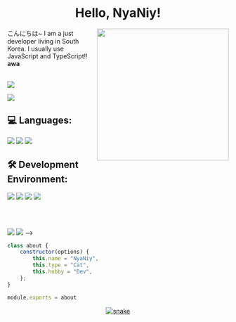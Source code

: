 <center><h1>Hello, NyaNiy!</h1></center>

<a href="https://nodejs.org"><img src="https://raw.githubusercontent.com/NyaNiy/README.MD/main/0f89e155d73badb31f8fddf5225be8b1baa5f225c4652f6306f156a78f3bbadc.png" width="300" align="right"></a>

<p>こんにちは~ I am a just developer living in South Korea. I usually use JavaScript and TypeScript!! <strong>awa</strong></p>

<br>
<a href="sdigjsdigksdgdsg"><img src="https://wakatime.com/badge/user/6995312b-ee49-4866-8ade-679949c37361.svg"/></a>

<a href="https://open.spotify.com/artist/2yzcoSqo3ZOCguk7T0Msa9"><img src="https://img.shields.io/badge/-Mitsukiyo's song that I listen to when I coding!-000000?style=flat&logo=spotify"/></a>

<h2><strong>💻 Languages: </strong></h2>
<a href="https://developer.mozilla.org/en/docs/Web/JavaScript"><img src="https://img.shields.io/badge/-JavaScript-BD9800?style=flat&logo=javascript"/></a>
<a href="https://www.typescriptlang.org/"><img src="https://img.shields.io/badge/-TypeScript-235A97?style=flat&logo=typescript"/></a>
<a href="https://www.python.org/"><img src="https://img.shields.io/badge/-Python-275277?style=flat&logo=python"/></a>

<h2><strong>🛠️ Development Environment: </strong></h2>
<a href="https://www.microsoft.com/ko-kr/software-download/windows11"><img src="https://img.shields.io/badge/-Windows-042571?style=flat&logo=windows"/></a>
<a href="https://code.visualstudio.com/"><img src="https://img.shields.io/badge/-Visual Studio Code-213c60?style=flat&logo=visualstudiocode"/></a>
<a href="https://git-scm.com"><img src="https://img.shields.io/badge/-Git-EAE9E1?style=flat&logo=git"/></a>
<a href="https://nodejs.org/"><img src="https://img.shields.io/badge/-Node.js-4a7558?style=flat&logo=node.js"/></a>

<br><br>

<a href="https://twitter.com/NyaNiy"><img src="https://img.shields.io/badge/-NyaNiy-000000?style=flat&logo=twitter"/></a>
<a href="https://discordapp.com/users/NyaNiy"><img src="https://img.shields.io/badge/-NyaNiy%230001-000000?style=flat&logo=discord"/></a> -->

```js
class about {
    constructor(options) {
        this.name = "NyaNiy",
        this.type = "Cat",
        this.hobby = "Dev",
    };
}

module.exports = about
```

<!-- <hr style="width:100%;text-align:left;margin-left:0">
![Metrics](https://github.com/NyaNiy/NyaNiy/blob/main/github-metrics.svg) -->
<a href="https://github.com/SeyaWhy">
    <center><img src="https://github.com/NyaNiy/NyaNiy/blob/snake/snake.svg" alt="snake"/></center>
</a>

<!--
just a second!

How to Snake Contribution Graph?
-> How_To_Snake_Contribution_Graph.md
-->
